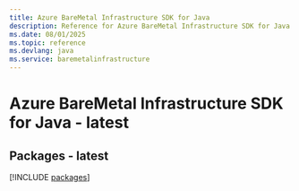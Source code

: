 ```yaml
---
title: Azure BareMetal Infrastructure SDK for Java
description: Reference for Azure BareMetal Infrastructure SDK for Java
ms.date: 08/01/2025
ms.topic: reference
ms.devlang: java
ms.service: baremetalinfrastructure
---
```

# Azure BareMetal Infrastructure SDK for Java - latest
## Packages - latest
[!INCLUDE [packages](baremetal-infrastructure-index.md)]